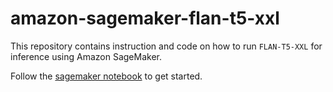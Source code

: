 # amazon-sagemaker-flan-t5-xxl

This repository contains instruction and code on how to run `FLAN-T5-XXL` for inference using Amazon SageMaker.

Follow the [sagemaker notebook](sagemaker-notebook.ipynb) to get started.
